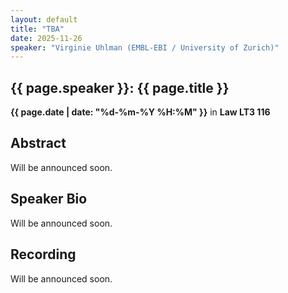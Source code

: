 ```yaml
---
layout: default
title: "TBA"
date: 2025-11-26
speaker: "Virginie Uhlman (EMBL-EBI / University of Zurich)"
---
```


##  {{ page.speaker }}: {{ page.title }}

**{{ page.date | date: "%d-%m-%Y %H:%M" }}**
in **Law LT3 116**

## Abstract
Will be announced soon.

## Speaker Bio
Will be announced soon.

## Recording
Will be announced soon.
